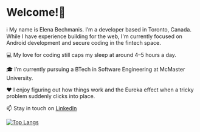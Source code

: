 # Welcome!👋

:information_source: My name is Elena Bechmanis. I’m a developer based in Toronto, Canada. While I have experience building for the web, I'm currently focused on Android development and secure coding in the fintech space.

:computer: My love for coding still caps my sleep at around 4–5 hours a day.

:mortar_board: I’m currently pursuing a BTech in Software Engineering at McMaster University.

:heart: I enjoy figuring out how things work and the Eureka effect when a tricky problem suddenly clicks into place.

:mailbox: Stay in touch on [LinkedIn](https://www.linkedin.com/in/elena-bechmanis/)

[![Top Langs](https://github-readme-stats-lkifexdb4-e-bechmanis.vercel.app/api/top-langs/?username=e-bechmanis&langs_count=8&count_private=true&layout=compact)](https://github.com/e-bechmanis/github-readme-stats)
